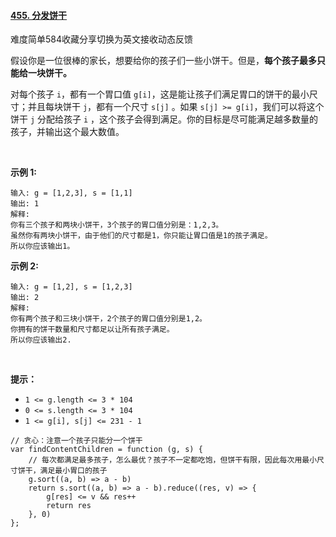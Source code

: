 #### [455. 分发饼干](https://leetcode.cn/problems/assign-cookies/)

难度简单584收藏分享切换为英文接收动态反馈

假设你是一位很棒的家长，想要给你的孩子们一些小饼干。但是，**每个孩子最多只能给一块饼干。**

对每个孩子 `i`，都有一个胃口值 `g[i]`，这是能让孩子们满足胃口的饼干的最小尺寸；并且每块饼干 `j`，都有一个尺寸 `s[j]` 。如果 `s[j] >= g[i]`，我们可以将这个饼干 `j` 分配给孩子 `i` ，这个孩子会得到满足。你的目标是尽可能满足越多数量的孩子，并输出这个最大数值。

 

**示例 1:**

```
输入: g = [1,2,3], s = [1,1]
输出: 1
解释: 
你有三个孩子和两块小饼干，3个孩子的胃口值分别是：1,2,3。
虽然你有两块小饼干，由于他们的尺寸都是1，你只能让胃口值是1的孩子满足。
所以你应该输出1。
```

**示例 2:**

```
输入: g = [1,2], s = [1,2,3]
输出: 2
解释: 
你有两个孩子和三块小饼干，2个孩子的胃口值分别是1,2。
你拥有的饼干数量和尺寸都足以让所有孩子满足。
所以你应该输出2.
```

 

**提示：**

-   `1 <= g.length <= 3 * 104`
-   `0 <= s.length <= 3 * 104`
-   `1 <= g[i], s[j] <= 231 - 1`

```
// 贪心：注意一个孩子只能分一个饼干
var findContentChildren = function (g, s) {
    // 每次都满足最多孩子，怎么最优？孩子不一定都吃饱，但饼干有限，因此每次用最小尺寸饼干，满足最小胃口的孩子
    g.sort((a, b) => a - b)
    return s.sort((a, b) => a - b).reduce((res, v) => {
        g[res] <= v && res++
        return res
    }, 0)
};
```